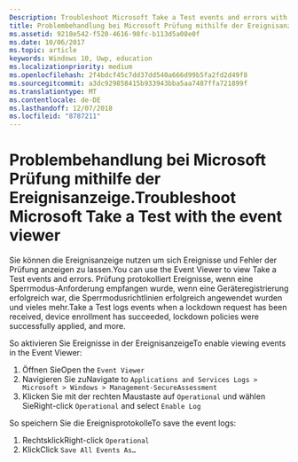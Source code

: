 ```yaml
---
Description: Troubleshoot Microsoft Take a Test events and errors with the event viewer.
title: Problembehandlung bei Microsoft Prüfung mithilfe der Ereignisanzeige.
ms.assetid: 9218e542-f520-4616-98fc-b113d5a08e0f
ms.date: 10/06/2017
ms.topic: article
keywords: Windows 10, Uwp, education
ms.localizationpriority: medium
ms.openlocfilehash: 2f4bdcf45c7dd37dd540a666d99b5fa2fd2d49f8
ms.sourcegitcommit: a3dc929858415b933943bba5aa7487ffa721899f
ms.translationtype: MT
ms.contentlocale: de-DE
ms.lasthandoff: 12/07/2018
ms.locfileid: "8787211"
---
```

# <a name="troubleshoot-microsoft-take-a-test-with-the-event-viewer"></a><span data-ttu-id="a3335-103">Problembehandlung bei Microsoft Prüfung mithilfe der Ereignisanzeige.</span><span class="sxs-lookup"><span data-stu-id="a3335-103">Troubleshoot Microsoft Take a Test with the event viewer</span></span>

<span data-ttu-id="a3335-104">Sie können die Ereignisanzeige nutzen um sich Ereignisse und Fehler der Prüfung anzeigen zu lassen.</span><span class="sxs-lookup"><span data-stu-id="a3335-104">You can use the Event Viewer to view Take a Test events and errors.</span></span> <span data-ttu-id="a3335-105">Prüfung protokolliert Ereignisse, wenn eine Sperrmodus-Anforderung empfangen wurde, wenn eine Geräteregistrierung erfolgreich war, die Sperrmodusrichtlinien erfolgreich angewendet wurden und vieles mehr.</span><span class="sxs-lookup"><span data-stu-id="a3335-105">Take a Test logs events when a lockdown request has been received, device enrollment has succeeded, lockdown policies were successfully applied, and more.</span></span>

<span data-ttu-id="a3335-106">So aktivieren Sie Ereignisse in der Ereignisanzeige</span><span class="sxs-lookup"><span data-stu-id="a3335-106">To enable viewing events in the Event Viewer:</span></span>
1. <span data-ttu-id="a3335-107">Öffnen Sie</span><span class="sxs-lookup"><span data-stu-id="a3335-107">Open the</span></span> `Event Viewer`
2. <span data-ttu-id="a3335-108">Navigieren Sie zu</span><span class="sxs-lookup"><span data-stu-id="a3335-108">Navigate to</span></span> `Applications and Services Logs > Microsoft > Windows > Management-SecureAssessment`
3. <span data-ttu-id="a3335-109">Klicken Sie mit der rechten Maustaste auf `Operational` und wählen Sie</span><span class="sxs-lookup"><span data-stu-id="a3335-109">Right-click `Operational` and select</span></span> `Enable Log`

<span data-ttu-id="a3335-110">So speichern Sie die Ereignisprotokolle</span><span class="sxs-lookup"><span data-stu-id="a3335-110">To save the event logs:</span></span>
1. <span data-ttu-id="a3335-111">Rechtsklick</span><span class="sxs-lookup"><span data-stu-id="a3335-111">Right-click</span></span> `Operational`
2. <span data-ttu-id="a3335-112">Klick</span><span class="sxs-lookup"><span data-stu-id="a3335-112">Click</span></span> `Save All Events As…`
